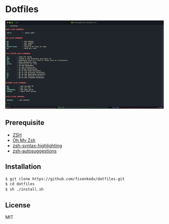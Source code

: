 # Dotfiles

![Dotfiles](https://github.com/fisenkodv/dotfiles/blob/master/assets/main.png)

## Prerequisite

- [ZSH](https://github.com/robbyrussell/oh-my-zsh/wiki/Installing-ZSH)
- [Oh My Zsh](https://github.com/robbyrussell/oh-my-zsh)
- [zsh-syntax-highlighting](https://github.com/zsh-users/zsh-syntax-highlighting/blob/master/INSTALL.md)
- [zsh-autosuggestions](https://github.com/zsh-users/zsh-autosuggestions/blob/master/INSTALL.md)

## Installation

```bash
$ git clone https://github.com/fisenkodv/dotfiles.git
$ cd dotfiles
$ sh ./install.sh
```

## License

MIT
